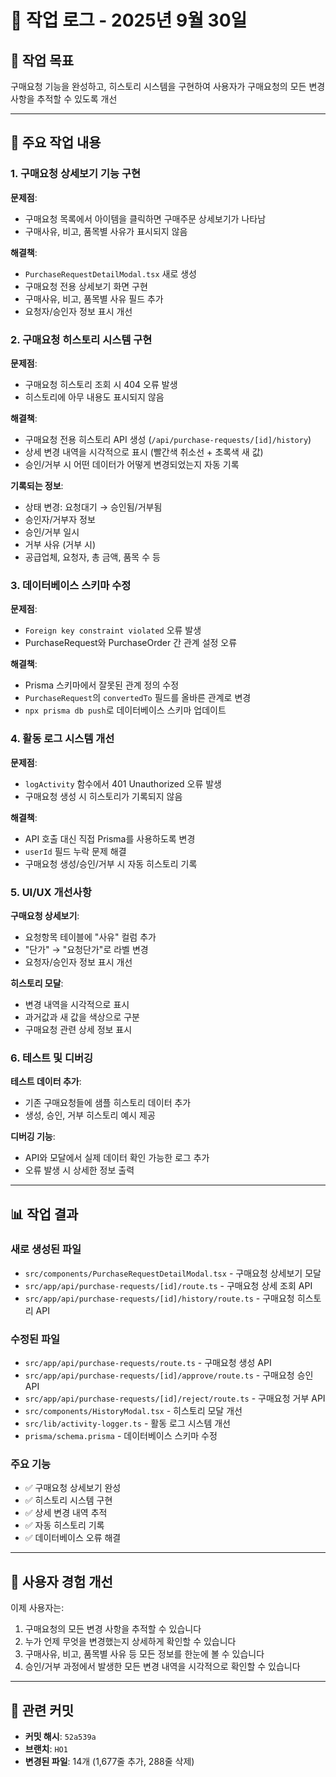 # 📝 작업 로그 - 2025년 9월 30일

## 🎯 작업 목표
구매요청 기능을 완성하고, 히스토리 시스템을 구현하여 사용자가 구매요청의 모든 변경 사항을 추적할 수 있도록 개선

---

## 🔧 주요 작업 내용

### 1. 구매요청 상세보기 기능 구현

**문제점**: 
- 구매요청 목록에서 아이템을 클릭하면 구매주문 상세보기가 나타남
- 구매사유, 비고, 품목별 사유가 표시되지 않음

**해결책**:
- `PurchaseRequestDetailModal.tsx` 새로 생성
- 구매요청 전용 상세보기 화면 구현
- 구매사유, 비고, 품목별 사유 필드 추가
- 요청자/승인자 정보 표시 개선

### 2. 구매요청 히스토리 시스템 구현

**문제점**:
- 구매요청 히스토리 조회 시 404 오류 발생
- 히스토리에 아무 내용도 표시되지 않음

**해결책**:
- 구매요청 전용 히스토리 API 생성 (`/api/purchase-requests/[id]/history`)
- 상세 변경 내역을 시각적으로 표시 (빨간색 취소선 + 초록색 새 값)
- 승인/거부 시 어떤 데이터가 어떻게 변경되었는지 자동 기록

**기록되는 정보**:
- 상태 변경: 요청대기 → 승인됨/거부됨
- 승인자/거부자 정보
- 승인/거부 일시
- 거부 사유 (거부 시)
- 공급업체, 요청자, 총 금액, 품목 수 등

### 3. 데이터베이스 스키마 수정

**문제점**:
- `Foreign key constraint violated` 오류 발생
- PurchaseRequest와 PurchaseOrder 간 관계 설정 오류

**해결책**:
- Prisma 스키마에서 잘못된 관계 정의 수정
- `PurchaseRequest`의 `convertedTo` 필드를 올바른 관계로 변경
- `npx prisma db push`로 데이터베이스 스키마 업데이트

### 4. 활동 로그 시스템 개선

**문제점**:
- `logActivity` 함수에서 401 Unauthorized 오류 발생
- 구매요청 생성 시 히스토리가 기록되지 않음

**해결책**:
- API 호출 대신 직접 Prisma를 사용하도록 변경
- `userId` 필드 누락 문제 해결
- 구매요청 생성/승인/거부 시 자동 히스토리 기록

### 5. UI/UX 개선사항

**구매요청 상세보기**:
- 요청항목 테이블에 "사유" 컬럼 추가
- "단가" → "요청단가"로 라벨 변경
- 요청자/승인자 정보 표시 개선

**히스토리 모달**:
- 변경 내역을 시각적으로 표시
- 과거값과 새 값을 색상으로 구분
- 구매요청 관련 상세 정보 표시

### 6. 테스트 및 디버깅

**테스트 데이터 추가**:
- 기존 구매요청들에 샘플 히스토리 데이터 추가
- 생성, 승인, 거부 히스토리 예시 제공

**디버깅 기능**:
- API와 모달에서 실제 데이터 확인 가능한 로그 추가
- 오류 발생 시 상세한 정보 출력

---

## 📊 작업 결과

### 새로 생성된 파일
- `src/components/PurchaseRequestDetailModal.tsx` - 구매요청 상세보기 모달
- `src/app/api/purchase-requests/[id]/route.ts` - 구매요청 상세 조회 API
- `src/app/api/purchase-requests/[id]/history/route.ts` - 구매요청 히스토리 API

### 수정된 파일
- `src/app/api/purchase-requests/route.ts` - 구매요청 생성 API
- `src/app/api/purchase-requests/[id]/approve/route.ts` - 구매요청 승인 API
- `src/app/api/purchase-requests/[id]/reject/route.ts` - 구매요청 거부 API
- `src/components/HistoryModal.tsx` - 히스토리 모달 개선
- `src/lib/activity-logger.ts` - 활동 로그 시스템 개선
- `prisma/schema.prisma` - 데이터베이스 스키마 수정

### 주요 기능
- ✅ 구매요청 상세보기 완성
- ✅ 히스토리 시스템 구현
- ✅ 상세 변경 내역 추적
- ✅ 자동 히스토리 기록
- ✅ 데이터베이스 오류 해결

---

## 🎯 사용자 경험 개선

이제 사용자는:
1. 구매요청의 모든 변경 사항을 추적할 수 있습니다
2. 누가 언제 무엇을 변경했는지 상세하게 확인할 수 있습니다
3. 구매사유, 비고, 품목별 사유 등 모든 정보를 한눈에 볼 수 있습니다
4. 승인/거부 과정에서 발생한 모든 변경 내역을 시각적으로 확인할 수 있습니다

---

## 🔗 관련 커밋
- **커밋 해시**: `52a539a`
- **브랜치**: `HO1`
- **변경된 파일**: 14개 (1,677줄 추가, 288줄 삭제)
